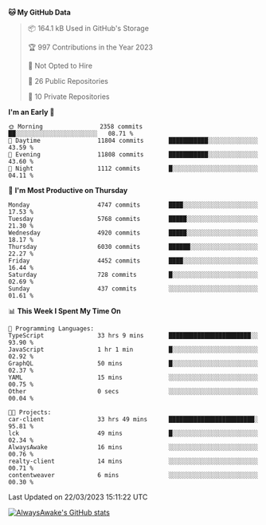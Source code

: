 <!--START_SECTION:waka-->
**🐱 My GitHub Data** 

> 📦 164.1 kB Used in GitHub's Storage 
 > 
> 🏆 997 Contributions in the Year 2023
 > 
> 🚫 Not Opted to Hire
 > 
> 📜 26 Public Repositories 
 > 
> 🔑 10 Private Repositories 
 > 
**I'm an Early 🐤** 

```text
🌞 Morning                2358 commits        ██░░░░░░░░░░░░░░░░░░░░░░░   08.71 % 
🌆 Daytime                11804 commits       ███████████░░░░░░░░░░░░░░   43.59 % 
🌃 Evening                11808 commits       ███████████░░░░░░░░░░░░░░   43.60 % 
🌙 Night                  1112 commits        █░░░░░░░░░░░░░░░░░░░░░░░░   04.11 % 
```
📅 **I'm Most Productive on Thursday** 

```text
Monday                   4747 commits        ████░░░░░░░░░░░░░░░░░░░░░   17.53 % 
Tuesday                  5768 commits        █████░░░░░░░░░░░░░░░░░░░░   21.30 % 
Wednesday                4920 commits        █████░░░░░░░░░░░░░░░░░░░░   18.17 % 
Thursday                 6030 commits        ██████░░░░░░░░░░░░░░░░░░░   22.27 % 
Friday                   4452 commits        ████░░░░░░░░░░░░░░░░░░░░░   16.44 % 
Saturday                 728 commits         █░░░░░░░░░░░░░░░░░░░░░░░░   02.69 % 
Sunday                   437 commits         ░░░░░░░░░░░░░░░░░░░░░░░░░   01.61 % 
```


📊 **This Week I Spent My Time On** 

```text
💬 Programming Languages: 
TypeScript               33 hrs 9 mins       ███████████████████████░░   93.90 % 
JavaScript               1 hr 1 min          █░░░░░░░░░░░░░░░░░░░░░░░░   02.92 % 
GraphQL                  50 mins             █░░░░░░░░░░░░░░░░░░░░░░░░   02.37 % 
YAML                     15 mins             ░░░░░░░░░░░░░░░░░░░░░░░░░   00.75 % 
Other                    0 secs              ░░░░░░░░░░░░░░░░░░░░░░░░░   00.04 % 

🐱‍💻 Projects: 
car-client               33 hrs 49 mins      ████████████████████████░   95.81 % 
lck                      49 mins             █░░░░░░░░░░░░░░░░░░░░░░░░   02.34 % 
AlwaysAwake              16 mins             ░░░░░░░░░░░░░░░░░░░░░░░░░   00.76 % 
realty-client            14 mins             ░░░░░░░░░░░░░░░░░░░░░░░░░   00.71 % 
contentweaver            6 mins              ░░░░░░░░░░░░░░░░░░░░░░░░░   00.30 % 
```


 Last Updated on 22/03/2023 15:11:22 UTC
<!--END_SECTION:waka-->

[![AlwaysAwake's GitHub stats](https://github-readme-stats.vercel.app/api?username=AlwaysAwake&show_icons=true&theme=github_dark&count_private=true)](https://github.com/AlwaysAwake/AlwaysAwake)

